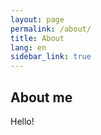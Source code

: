```yaml
---
layout: page
permalink: /about/
title: About
lang: en
sidebar_link: true
---
```


## About me

Hello!
